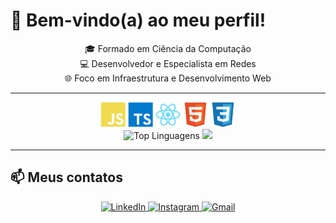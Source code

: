 # 👋 Bem-vindo(a) ao meu perfil!

<p align="center">
  🎓 Formado em Ciência da Computação<br />
  💻 Desenvolvedor e Especialista em Redes<br />
  🌐 Foco em Infraestrutura e Desenvolvimento Web
</p>

---

<div align="center">
  <img alt="JavaScript" height="40" width="40" src="https://raw.githubusercontent.com/devicons/devicon/master/icons/javascript/javascript-plain.svg" />
  <img alt="TypeScript" height="40" width="40" src="https://raw.githubusercontent.com/devicons/devicon/master/icons/typescript/typescript-plain.svg" />
  <img alt="React" height="40" width="40" src="https://raw.githubusercontent.com/devicons/devicon/master/icons/react/react-original.svg" />
  <img alt="HTML5" height="40" width="40" src="https://raw.githubusercontent.com/devicons/devicon/master/icons/html5/html5-original.svg" />
  <img alt="CSS3" height="40" width="40" src="https://raw.githubusercontent.com/devicons/devicon/master/icons/css3/css3-original.svg" />
</div>

<div align="center">
  <img height="180em" src="https://github-readme-stats.vercel.app/api/top-langs/?username=nielkp&layout=compact&langs_count=7&theme=tokyonight" alt="Top Linguagens" />
  <img height="180em" src="https://github-readme-stats.vercel.app/api?username=caslujpg&show_icons=true&theme=tokyonight&include_all_commits=true&count_private=true"/>
</div>

---

## 📫 Meus contatos

<div align="center">
  <a href="https://www.linkedin.com/in/daniel-knaip/" target="_blank" rel="noopener noreferrer">
    <img src="https://img.shields.io/badge/-LinkedIn-%230077B5?style=for-the-badge&logo=linkedin&logoColor=white" alt="LinkedIn" />
  </a>
  <a href="https://instagram.com/nielkp" target="_blank" rel="noopener noreferrer">
    <img src="https://img.shields.io/badge/-Instagram-%23E4405F?style=for-the-badge&logo=instagram&logoColor=white" alt="Instagram" />
  </a>
  <a href="mailto:danielknaip@gmail.com">
    <img src="https://img.shields.io/badge/-Gmail-%23333?style=for-the-badge&logo=gmail&logoColor=white" alt="Gmail" />
  </a>
</div>
